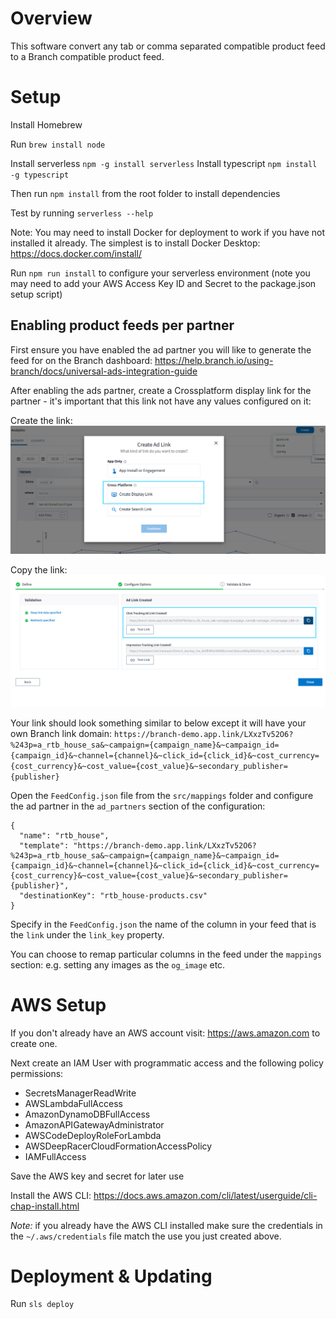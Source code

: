 # Overview

This software convert any tab or comma separated compatible product feed to a Branch compatible product feed.

# Setup

Install Homebrew

Run `brew install node`

Install serverless `npm -g install serverless`
Install typescript `npm install -g typescript`

Then run `npm install` from the root folder to install dependencies

Test by running `serverless --help`

Note: You may need to install Docker for deployment to work if you have not installed it already. The simplest is to install Docker Desktop: https://docs.docker.com/install/

Run `npm run install` to configure your serverless environment (note you may need to add your AWS Access Key ID and Secret to the package.json setup script)

## Enabling product feeds per partner

First ensure you have enabled the ad partner you will like to generate the feed for on the Branch dashboard: https://help.branch.io/using-branch/docs/universal-ads-integration-guide

After enabling the ads partner, create a Crossplatform display link for the partner - it's important that this link not have any values configured on it:

Create the link:
![Create Link](docs/createLink.png)

Copy the link:
![Copy Link](docs/copyLink.png)

Your link should look something similar to below except it will have your own Branch link domain:
`https://branch-demo.app.link/LXxzTv52O6?%243p=a_rtb_house_sa&~campaign={campaign_name}&~campaign_id={campaign_id}&~channel={channel}&~click_id={click_id}&~cost_currency={cost_currency}&~cost_value={cost_value}&~secondary_publisher={publisher}`

Open the `FeedConfig.json` file from the `src/mappings` folder and configure the ad partner in the `ad_partners` section of the configuration:

```
{
  "name": "rtb_house",
  "template": "https://branch-demo.app.link/LXxzTv52O6?%243p=a_rtb_house_sa&~campaign={campaign_name}&~campaign_id={campaign_id}&~channel={channel}&~click_id={click_id}&~cost_currency={cost_currency}&~cost_value={cost_value}&~secondary_publisher={publisher}",
  "destinationKey": "rtb_house-products.csv"
}
```

Specify in the `FeedConfig.json` the name of the column in your feed that is the `link` under the `link_key` property.

You can choose to remap particular columns in the feed under the `mappings` section: e.g. setting any images as the `og_image` etc.

# AWS Setup

If you don't already have an AWS account visit: https://aws.amazon.com to create one.

Next create an IAM User with programmatic access and the following policy permissions:

- SecretsManagerReadWrite
- AWSLambdaFullAccess
- AmazonDynamoDBFullAccess
- AmazonAPIGatewayAdministrator
- AWSCodeDeployRoleForLambda
- AWSDeepRacerCloudFormationAccessPolicy
- IAMFullAccess

Save the AWS key and secret for later use

Install the AWS CLI: https://docs.aws.amazon.com/cli/latest/userguide/cli-chap-install.html

*Note:* if you already have the AWS CLI installed make sure the credentials in the `~/.aws/credentials` file match the use you just created above.

# Deployment & Updating

Run `sls deploy`